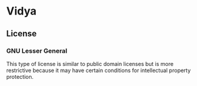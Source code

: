 # Vidya

## License
### GNU Lesser General
This type of license is similar to public domain licenses but is more restrictive because it may have certain conditions for intellectual property protection.
